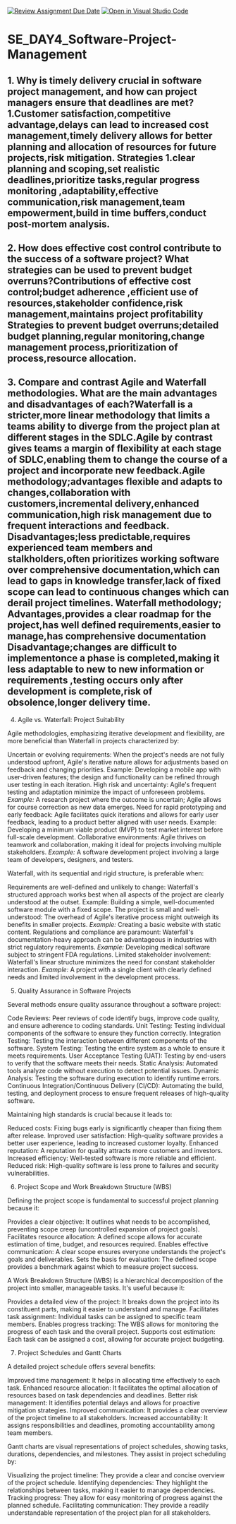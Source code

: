[![Review Assignment Due Date](https://classroom.github.com/assets/deadline-readme-button-22041afd0340ce965d47ae6ef1cefeee28c7c493a6346c4f15d667ab976d596c.svg)](https://classroom.github.com/a/9pw6JKcu)
[![Open in Visual Studio Code](https://classroom.github.com/assets/open-in-vscode-2e0aaae1b6195c2367325f4f02e2d04e9abb55f0b24a779b69b11b9e10269abc.svg)](https://classroom.github.com/online_ide?assignment_repo_id=18484028&assignment_repo_type=AssignmentRepo)
# SE_DAY4_Software-Project-Management
## 1. Why is timely delivery crucial in software project management, and how can project managers ensure that deadlines are met?1.Customer satisfaction,competitive advantage,delays can lead to increased cost management,timely delivery allows for better planning and allocation of resources for future projects,risk mitigation. Strategies 1.clear planning and scoping,set realistic deadlines,prioritize tasks,regular progress monitoring ,adaptability,effective communication,risk management,team empowerment,build in time buffers,conduct post-mortem analysis.
## 2. How does effective cost control contribute to the success of a software project? What strategies can be used to prevent budget overruns?Contributions of effective cost control;budget adherence ,efficient use of resources,stakeholder confidence,risk management,maintains project profitability Strategies to prevent budget overruns;detailed budget planning,regular monitoring,change management process,prioritization of process,resource allocation.
## 3. Compare and contrast Agile and Waterfall methodologies. What are the main advantages and disadvantages of each?Waterfall is a stricter,more linear methodology that limits a teams ability to diverge from the project plan at different stages in the SDLC.Agile by contrast gives teams a margin of flexibility at each stage of SDLC,enabling them to change the course of a project and incorporate new feedback.Agile methodology;advantages flexible and adapts to changes,collaboration with customers,incremental delivery,enhanced communication,high risk management due to frequent interactions and feedback. Disadvantages;less predictable,requires experienced team members and stalkholders,often prioritizes working software over comprehensive documentation,which can lead to gaps in knowledge transfer,lack of fixed scope can lead to continuous changes which can derail project timelines. Waterfall methodology; Advantages,provides a clear roadmap for the project,has well defined requirements,easier to manage,has comprehensive documentation Disadvantage;changes are difficult to implementonce a phase is completed,making it less adaptable to new to new information or requirements ,testing occurs only after development is complete,risk of obsolence,longer delivery time.


4. Agile vs. Waterfall: Project Suitability

Agile methodologies, emphasizing iterative development and flexibility, are more beneficial than Waterfall in projects characterized by:

Uncertain or evolving requirements:  When the project's needs are not fully understood upfront, Agile's iterative nature allows for adjustments based on feedback and changing priorities.  Example: Developing a mobile app with user-driven features; the design and functionality can be refined through user testing in each iteration.
  High risk and uncertainty: Agile's frequent testing and adaptation minimize the impact of unforeseen problems. *Example:* A research project where the outcome is uncertain; Agile allows for course correction as new data emerges.
  Need for rapid prototyping and early feedback: Agile facilitates quick iterations and allows for early user feedback, leading to a product better aligned with user needs. Example: Developing a minimum viable product (MVP) to test market interest before full-scale development.
  Collaborative environments: Agile thrives on teamwork and collaboration, making it ideal for projects involving multiple stakeholders. *Example:* A software development project involving a large team of developers, designers, and testers.


Waterfall, with its sequential and rigid structure, is preferable when:

Requirements are well-defined and unlikely to change:  Waterfall's structured approach works best when all aspects of the project are clearly understood at the outset. Example: Building a simple, well-documented software module with a fixed scope.
The project is small and well-understood:  The overhead of Agile's iterative process might outweigh its benefits in smaller projects. *Example:* Creating a basic website with static content.
Regulations and compliance are paramount: Waterfall's documentation-heavy approach can be advantageous in industries with strict regulatory requirements. *Example:* Developing medical software subject to stringent FDA regulations.
Limited stakeholder involvement: Waterfall's linear structure minimizes the need for constant stakeholder interaction. *Example:* A project with a single client with clearly defined needs and limited involvement in the development process.


5. Quality Assurance in Software Projects

Several methods ensure quality assurance throughout a software project:

Code Reviews: Peer reviews of code identify bugs, improve code quality, and ensure adherence to coding standards.
Unit Testing: Testing individual components of the software to ensure they function correctly.
Integration Testing: Testing the interaction between different components of the software.
System Testing: Testing the entire system as a whole to ensure it meets requirements.
User Acceptance Testing (UAT): Testing by end-users to verify that the software meets their needs.
Static Analysis: Automated tools analyze code without execution to detect potential issues.
Dynamic Analysis: Testing the software during execution to identify runtime errors.
Continuous Integration/Continuous Delivery (CI/CD): Automating the build, testing, and deployment process to ensure frequent releases of high-quality software.


Maintaining high standards is crucial because it leads to:

Reduced costs: Fixing bugs early is significantly cheaper than fixing them after release.
Improved user satisfaction: High-quality software provides a better user experience, leading to increased customer loyalty.
Enhanced reputation: A reputation for quality attracts more customers and investors.
Increased efficiency: Well-tested software is more reliable and efficient.
Reduced risk: High-quality software is less prone to failures and security vulnerabilities.


6. Project Scope and Work Breakdown Structure (WBS)

Defining the project scope is fundamental to successful project planning because it:

Provides a clear objective: It outlines what needs to be accomplished, preventing scope creep (uncontrolled expansion of project goals).
Facilitates resource allocation:  A defined scope allows for accurate estimation of time, budget, and resources required.
Enables effective communication:  A clear scope ensures everyone understands the project's goals and deliverables.
Sets the basis for evaluation:  The defined scope provides a benchmark against which to measure project success.


A Work Breakdown Structure (WBS) is a hierarchical decomposition of the project into smaller, manageable tasks.  It's useful because it:

Provides a detailed view of the project:  It breaks down the project into its constituent parts, making it easier to understand and manage.
Facilitates task assignment:  Individual tasks can be assigned to specific team members.
Enables progress tracking:  The WBS allows for monitoring the progress of each task and the overall project.
Supports cost estimation:  Each task can be assigned a cost, allowing for accurate project budgeting.


7. Project Schedules and Gantt Charts

A detailed project schedule offers several benefits:

Improved time management: It helps in allocating time effectively to each task.
Enhanced resource allocation:  It facilitates the optimal allocation of resources based on task dependencies and deadlines.
Better risk management:  It identifies potential delays and allows for proactive mitigation strategies.
Improved communication:  It provides a clear overview of the project timeline to all stakeholders.
Increased accountability:  It assigns responsibilities and deadlines, promoting accountability among team members.


Gantt charts are visual representations of project schedules, showing tasks, durations, dependencies, and milestones. They assist in project scheduling by:

Visualizing the project timeline:  They provide a clear and concise overview of the project schedule.
Identifying dependencies:  They highlight the relationships between tasks, making it easier to manage dependencies.
Tracking progress:  They allow for easy monitoring of progress against the planned schedule.
Facilitating communication: They provide a readily understandable representation of the project plan for all stakeholders.




